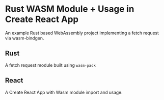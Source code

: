 # Rust WASM Module + Usage in Create React App
An example Rust based WebAssembly project implementing a fetch request via wasm-bindgen.

## Rust
A fetch request module built using `wasm-pack`

## React
A Create React App with Wasm module import and usage.
